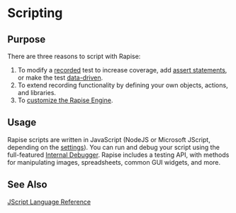 # Scripting

## Purpose

There are three reasons to script with Rapise:

1.  To modify a [recorded](recording.md) test to increase coverage, add [assert statements](assertions.md), or make the test [data-driven](data_driven_testing.md).
2.  To extend recording functionality by defining your own objects, actions, and libraries.
3.  To [customize the Rapise Engine](customizable_engine.md).

## Usage

Rapise scripts are written in JavaScript (NodeJS or Microsoft JScript, depending on the [settings](options_dialog.md#execution)). You can run and debug your script using the full-featured [Internal Debugger](internal_debugger.md). Rapise includes a testing API, with methods for manipulating images, spreadsheets, common GUI widgets, and more. 

## See Also

[JScript Language Reference](jscript_language_reference.md)